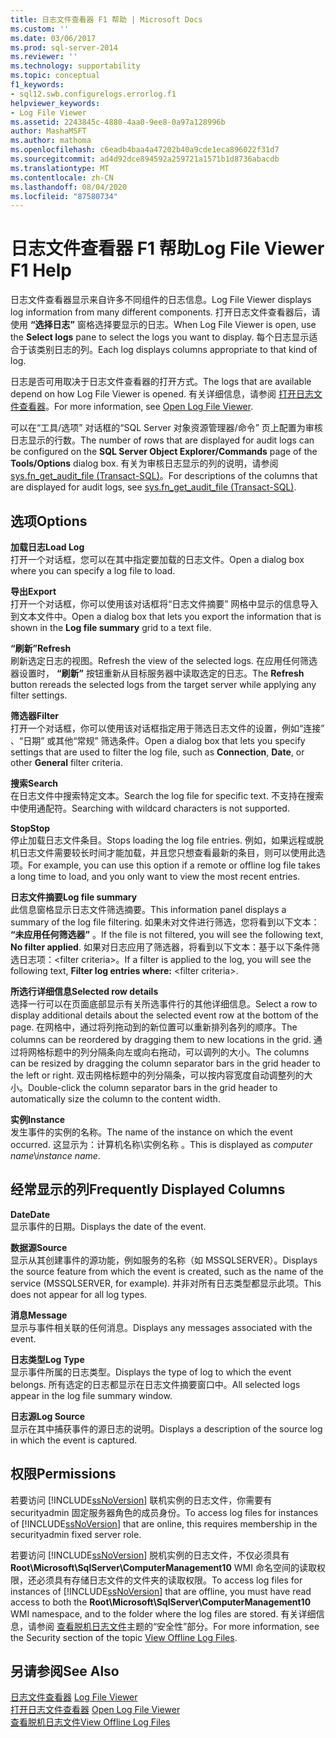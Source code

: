 ```yaml
---
title: 日志文件查看器 F1 帮助 | Microsoft Docs
ms.custom: ''
ms.date: 03/06/2017
ms.prod: sql-server-2014
ms.reviewer: ''
ms.technology: supportability
ms.topic: conceptual
f1_keywords:
- sql12.swb.configurelogs.errorlog.f1
helpviewer_keywords:
- Log File Viewer
ms.assetid: 2243845c-4880-4aa0-9ee8-0a97a128996b
author: MashaMSFT
ms.author: mathoma
ms.openlocfilehash: c6eadb4baa4a47202b40a9cde1eca896022f31d7
ms.sourcegitcommit: ad4d92dce894592a259721a1571b1d8736abacdb
ms.translationtype: MT
ms.contentlocale: zh-CN
ms.lasthandoff: 08/04/2020
ms.locfileid: "87580734"
---
```

# <a name="log-file-viewer-f1-help"></a><span data-ttu-id="027a8-102">日志文件查看器 F1 帮助</span><span class="sxs-lookup"><span data-stu-id="027a8-102">Log File Viewer F1 Help</span></span>
  <span data-ttu-id="027a8-103">日志文件查看器显示来自许多不同组件的日志信息。</span><span class="sxs-lookup"><span data-stu-id="027a8-103">Log File Viewer displays log information from many different components.</span></span> <span data-ttu-id="027a8-104">打开日志文件查看器后，请使用 **“选择日志”** 窗格选择要显示的日志。</span><span class="sxs-lookup"><span data-stu-id="027a8-104">When Log File Viewer is open, use the **Select logs** pane to select the logs you want to display.</span></span> <span data-ttu-id="027a8-105">每个日志显示适合于该类别日志的列。</span><span class="sxs-lookup"><span data-stu-id="027a8-105">Each log displays columns appropriate to that kind of log.</span></span>  
  
 <span data-ttu-id="027a8-106">日志是否可用取决于日志文件查看器的打开方式。</span><span class="sxs-lookup"><span data-stu-id="027a8-106">The logs that are available depend on how Log File Viewer is opened.</span></span> <span data-ttu-id="027a8-107">有关详细信息，请参阅 [打开日志文件查看器](open-log-file-viewer.md)。</span><span class="sxs-lookup"><span data-stu-id="027a8-107">For more information, see [Open Log File Viewer](open-log-file-viewer.md).</span></span>  
  
 <span data-ttu-id="027a8-108">可以在“工具/选项”  对话框的“SQL Server 对象资源管理器/命令”  页上配置为审核日志显示的行数。</span><span class="sxs-lookup"><span data-stu-id="027a8-108">The number of rows that are displayed for audit logs can be configured on the **SQL Server Object Explorer/Commands** page of the **Tools/Options** dialog box.</span></span> <span data-ttu-id="027a8-109">有关为审核日志显示的列的说明，请参阅 [sys.fn_get_audit_file (Transact-SQL)](/sql/relational-databases/system-functions/sys-fn-get-audit-file-transact-sql)。</span><span class="sxs-lookup"><span data-stu-id="027a8-109">For descriptions of the columns that are displayed for audit logs, see [sys.fn_get_audit_file &#40;Transact-SQL&#41;](/sql/relational-databases/system-functions/sys-fn-get-audit-file-transact-sql).</span></span>  
  
## <a name="options"></a><span data-ttu-id="027a8-110">选项</span><span class="sxs-lookup"><span data-stu-id="027a8-110">Options</span></span>  
 <span data-ttu-id="027a8-111">**加载日志**</span><span class="sxs-lookup"><span data-stu-id="027a8-111">**Load Log**</span></span>  
 <span data-ttu-id="027a8-112">打开一个对话框，您可以在其中指定要加载的日志文件。</span><span class="sxs-lookup"><span data-stu-id="027a8-112">Open a dialog box where you can specify a log file to load.</span></span>  
  
 <span data-ttu-id="027a8-113">**导出**</span><span class="sxs-lookup"><span data-stu-id="027a8-113">**Export**</span></span>  
 <span data-ttu-id="027a8-114">打开一个对话框，你可以使用该对话框将“日志文件摘要”  网格中显示的信息导入到文本文件中。</span><span class="sxs-lookup"><span data-stu-id="027a8-114">Open a dialog box that lets you export the information that is shown in the **Log file summary** grid to a text file.</span></span>  
  
 <span data-ttu-id="027a8-115">**“刷新”**</span><span class="sxs-lookup"><span data-stu-id="027a8-115">**Refresh**</span></span>  
 <span data-ttu-id="027a8-116">刷新选定日志的视图。</span><span class="sxs-lookup"><span data-stu-id="027a8-116">Refresh the view of the selected logs.</span></span> <span data-ttu-id="027a8-117">在应用任何筛选器设置时， **“刷新”** 按钮重新从目标服务器中读取选定的日志。</span><span class="sxs-lookup"><span data-stu-id="027a8-117">The **Refresh** button rereads the selected logs from the target server while applying any filter settings.</span></span>  
  
 <span data-ttu-id="027a8-118">**筛选器**</span><span class="sxs-lookup"><span data-stu-id="027a8-118">**Filter**</span></span>  
 <span data-ttu-id="027a8-119">打开一个对话框，你可以使用该对话框指定用于筛选日志文件的设置，例如“连接” 、“日期” 或其他“常规”  筛选条件。</span><span class="sxs-lookup"><span data-stu-id="027a8-119">Open a dialog box that lets you specify settings that are used to filter the log file, such as **Connection**, **Date**, or other **General** filter criteria.</span></span>  
  
 <span data-ttu-id="027a8-120">**搜索**</span><span class="sxs-lookup"><span data-stu-id="027a8-120">**Search**</span></span>  
 <span data-ttu-id="027a8-121">在日志文件中搜索特定文本。</span><span class="sxs-lookup"><span data-stu-id="027a8-121">Search the log file for specific text.</span></span> <span data-ttu-id="027a8-122">不支持在搜索中使用通配符。</span><span class="sxs-lookup"><span data-stu-id="027a8-122">Searching with wildcard characters is not supported.</span></span>  
  
 <span data-ttu-id="027a8-123">**Stop**</span><span class="sxs-lookup"><span data-stu-id="027a8-123">**Stop**</span></span>  
 <span data-ttu-id="027a8-124">停止加载日志文件条目。</span><span class="sxs-lookup"><span data-stu-id="027a8-124">Stops loading the log file entries.</span></span> <span data-ttu-id="027a8-125">例如，如果远程或脱机日志文件需要较长时间才能加载，并且您只想查看最新的条目，则可以使用此选项。</span><span class="sxs-lookup"><span data-stu-id="027a8-125">For example, you can use this option if a remote or offline log file takes a long time to load, and you only want to view the most recent entries.</span></span>  
  
 <span data-ttu-id="027a8-126">**日志文件摘要**</span><span class="sxs-lookup"><span data-stu-id="027a8-126">**Log file summary**</span></span>  
 <span data-ttu-id="027a8-127">此信息窗格显示日志文件筛选摘要。</span><span class="sxs-lookup"><span data-stu-id="027a8-127">This information panel displays a summary of the log file filtering.</span></span> <span data-ttu-id="027a8-128">如果未对文件进行筛选，您将看到以下文本： **“未应用任何筛选器”** 。</span><span class="sxs-lookup"><span data-stu-id="027a8-128">If the file is not filtered, you will see the following text, **No filter applied**.</span></span> <span data-ttu-id="027a8-129">如果对日志应用了筛选器，将看到以下文本：基于以下条件筛选日志项：\<filter criteria>。</span><span class="sxs-lookup"><span data-stu-id="027a8-129">If a filter is applied to the log, you will see the following text, **Filter log entries where:** \<filter criteria>.</span></span>  
  
 <span data-ttu-id="027a8-130">**所选行详细信息**</span><span class="sxs-lookup"><span data-stu-id="027a8-130">**Selected row details**</span></span>  
 <span data-ttu-id="027a8-131">选择一行可以在页面底部显示有关所选事件行的其他详细信息。</span><span class="sxs-lookup"><span data-stu-id="027a8-131">Select a row to display additional details about the selected event row at the bottom of the page.</span></span> <span data-ttu-id="027a8-132">在网格中，通过将列拖动到的新位置可以重新排列各列的顺序。</span><span class="sxs-lookup"><span data-stu-id="027a8-132">The columns can be reordered by dragging them to new locations in the grid.</span></span> <span data-ttu-id="027a8-133">通过将网格标题中的列分隔条向左或向右拖动，可以调列的大小。</span><span class="sxs-lookup"><span data-stu-id="027a8-133">The columns can be resized by dragging the column separator bars in the grid header to the left or right.</span></span> <span data-ttu-id="027a8-134">双击网格标题中的列分隔条，可以按内容宽度自动调整列的大小。</span><span class="sxs-lookup"><span data-stu-id="027a8-134">Double-click the column separator bars in the grid header to automatically size the column to the content width.</span></span>  
  
 <span data-ttu-id="027a8-135">**实例**</span><span class="sxs-lookup"><span data-stu-id="027a8-135">**Instance**</span></span>  
 <span data-ttu-id="027a8-136">发生事件的实例的名称。</span><span class="sxs-lookup"><span data-stu-id="027a8-136">The name of the instance on which the event occurred.</span></span> <span data-ttu-id="027a8-137">这显示为：计算机名称\\实例名称 。</span><span class="sxs-lookup"><span data-stu-id="027a8-137">This is displayed as *computer name*\\*instance name*.</span></span>  
  
## <a name="frequently-displayed-columns"></a><span data-ttu-id="027a8-138">经常显示的列</span><span class="sxs-lookup"><span data-stu-id="027a8-138">Frequently Displayed Columns</span></span>  
 <span data-ttu-id="027a8-139">**Date**</span><span class="sxs-lookup"><span data-stu-id="027a8-139">**Date**</span></span>  
 <span data-ttu-id="027a8-140">显示事件的日期。</span><span class="sxs-lookup"><span data-stu-id="027a8-140">Displays the date of the event.</span></span>  
  
 <span data-ttu-id="027a8-141">**数据源**</span><span class="sxs-lookup"><span data-stu-id="027a8-141">**Source**</span></span>  
 <span data-ttu-id="027a8-142">显示从其创建事件的源功能，例如服务的名称（如 MSSQLSERVER）。</span><span class="sxs-lookup"><span data-stu-id="027a8-142">Displays the source feature from which the event is created, such as the name of the service (MSSQLSERVER, for example).</span></span> <span data-ttu-id="027a8-143">并非对所有日志类型都显示此项。</span><span class="sxs-lookup"><span data-stu-id="027a8-143">This does not appear for all log types.</span></span>  
  
 <span data-ttu-id="027a8-144">**消息**</span><span class="sxs-lookup"><span data-stu-id="027a8-144">**Message**</span></span>  
 <span data-ttu-id="027a8-145">显示与事件相关联的任何消息。</span><span class="sxs-lookup"><span data-stu-id="027a8-145">Displays any messages associated with the event.</span></span>  
  
 <span data-ttu-id="027a8-146">**日志类型**</span><span class="sxs-lookup"><span data-stu-id="027a8-146">**Log Type**</span></span>  
 <span data-ttu-id="027a8-147">显示事件所属的日志类型。</span><span class="sxs-lookup"><span data-stu-id="027a8-147">Displays the type of log to which the event belongs.</span></span> <span data-ttu-id="027a8-148">所有选定的日志都显示在日志文件摘要窗口中。</span><span class="sxs-lookup"><span data-stu-id="027a8-148">All selected logs appear in the log file summary window.</span></span>  
  
 <span data-ttu-id="027a8-149">**日志源**</span><span class="sxs-lookup"><span data-stu-id="027a8-149">**Log Source**</span></span>  
 <span data-ttu-id="027a8-150">显示在其中捕获事件的源日志的说明。</span><span class="sxs-lookup"><span data-stu-id="027a8-150">Displays a description of the source log in which the event is captured.</span></span>  
  
## <a name="permissions"></a><span data-ttu-id="027a8-151">权限</span><span class="sxs-lookup"><span data-stu-id="027a8-151">Permissions</span></span>  
 <span data-ttu-id="027a8-152">若要访问 [!INCLUDE[ssNoVersion](../../../includes/ssnoversion-md.md)] 联机实例的日志文件，你需要有 securityadmin 固定服务器角色的成员身份。</span><span class="sxs-lookup"><span data-stu-id="027a8-152">To access log files for instances of [!INCLUDE[ssNoVersion](../../../includes/ssnoversion-md.md)] that are online, this requires membership in the securityadmin fixed server role.</span></span>  
  
 <span data-ttu-id="027a8-153">若要访问 [!INCLUDE[ssNoVersion](../../../includes/ssnoversion-md.md)] 脱机实例的日志文件，不仅必须具有 **Root\Microsoft\SqlServer\ComputerManagement10** WMI 命名空间的读取权限，还必须具有存储日志文件的文件夹的读取权限。</span><span class="sxs-lookup"><span data-stu-id="027a8-153">To access log files for instances of [!INCLUDE[ssNoVersion](../../../includes/ssnoversion-md.md)] that are offline, you must have read access to both the **Root\Microsoft\SqlServer\ComputerManagement10** WMI namespace, and to the folder where the log files are stored.</span></span> <span data-ttu-id="027a8-154">有关详细信息，请参阅 [查看脱机日志文件](view-offline-log-files.md)主题的“安全性”部分。</span><span class="sxs-lookup"><span data-stu-id="027a8-154">For more information, see the Security section of the topic [View Offline Log Files](view-offline-log-files.md).</span></span>  
  
## <a name="see-also"></a><span data-ttu-id="027a8-155">另请参阅</span><span class="sxs-lookup"><span data-stu-id="027a8-155">See Also</span></span>  
 <span data-ttu-id="027a8-156">[日志文件查看器](log-file-viewer.md) </span><span class="sxs-lookup"><span data-stu-id="027a8-156">[Log File Viewer](log-file-viewer.md) </span></span>  
 <span data-ttu-id="027a8-157">[打开日志文件查看器](open-log-file-viewer.md) </span><span class="sxs-lookup"><span data-stu-id="027a8-157">[Open Log File Viewer](open-log-file-viewer.md) </span></span>  
 [<span data-ttu-id="027a8-158">查看脱机日志文件</span><span class="sxs-lookup"><span data-stu-id="027a8-158">View Offline Log Files</span></span>](view-offline-log-files.md)  
  
  
